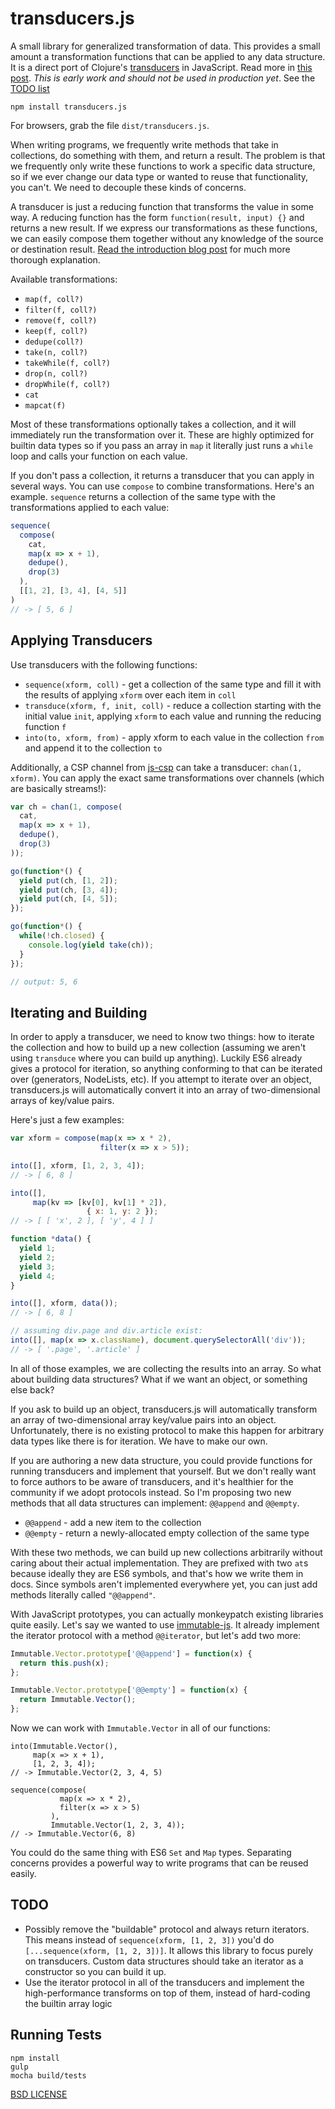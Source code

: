 
# transducers.js

A small library for generalized transformation of data. This provides a small amount a transformation functions that can be applied to any data structure. It is a direct port of Clojure's [transducers](http://blog.cognitect.com/blog/2014/8/6/transducers-are-coming) in JavaScript. Read more in [this post](http://jlongster.com/Transducers.js--A-JavaScript-Library-for-Transformation-of-Data). *This is early work and should not be used in production yet*. See the [TODO list](https://github.com/jlongster/transducers.js#todo)

```
npm install transducers.js
```

For browsers, grab the file `dist/transducers.js`.

When writing programs, we frequently write methods that take in collections, do something with them, and return a result. The problem is that we frequently only write these functions to work a specific data structure, so if we ever change our data type or wanted to reuse that functionality, you can't. We need to decouple these kinds of concerns.

A transducer is just a reducing function that transforms the value in some way. A reducing function has the form `function(result, input) {}` and returns a new result. If we express our transformations as these functions, we can easily compose them together without any knowledge of the source or destination result. [Read the introduction blog post](http://jlongster.com/Transducers.js--A-JavaScript-Library-for-Transformation-of-Data) for much more thorough explanation.

Available transformations:

* `map(f, coll?)`
* `filter(f, coll?)`
* `remove(f, coll?)`
* `keep(f, coll?)`
* `dedupe(coll?)`
* `take(n, coll?)`
* `takeWhile(f, coll?)`
* `drop(n, coll?)`
* `dropWhile(f, coll?)`
* `cat`
* `mapcat(f)`

Most of these transformations optionally takes a collection, and it will immediately run the transformation over it. These are highly optimized for builtin data types so if you pass an array in `map` it literally just runs a `while` loop and calls your function on each value.

If you don't pass a collection, it returns a transducer that you can apply in several ways. You can use `compose` to combine transformations. Here's an example. `sequence` returns a collection of the same type with the transformations applied to each value:

```js
sequence(
  compose(
    cat,
    map(x => x + 1),
    dedupe(),
    drop(3)
  ),
  [[1, 2], [3, 4], [4, 5]]
)
// -> [ 5, 6 ]
```

## Applying Transducers

Use transducers with the following functions:

* `sequence(xform, coll)` - get a collection of the same type and fill it with the results of applying `xform` over each item in `coll`
* `transduce(xform, f, init, coll)` - reduce a collection starting with the initial value `init`, applying `xform` to each value and running the reducing function `f`
* `into(to, xform, from)` - apply xform to each value in the collection `from` and append it to the collection `to`

Additionally, a CSP channel from [js-csp](https://github.com/jlongster/js-csp) can take a transducer: `chan(1, xform)`. You can apply the exact same transformations over channels (which are basically streams!):

```js
var ch = chan(1, compose(
  cat,
  map(x => x + 1),
  dedupe(),
  drop(3)
));

go(function*() {
  yield put(ch, [1, 2]);
  yield put(ch, [3, 4]);
  yield put(ch, [4, 5]);
});

go(function*() {
  while(!ch.closed) {
    console.log(yield take(ch));
  }
});

// output: 5, 6
```

## Iterating and Building

In order to apply a transducer, we need to know two things: how to iterate the collection and how to build up a new collection (assuming we aren't using `transduce` where you can build up anything). Luckily ES6 already gives a protocol for iteration, so anything conforming to that can be iterated over (generators, NodeLists, etc). If you attempt to iterate over an object, transducers.js will automatically convert it into an array of two-dimensional arrays of key/value pairs.

Here's just a few examples:

```js
var xform = compose(map(x => x * 2),
                    filter(x => x > 5));

into([], xform, [1, 2, 3, 4]);
// -> [ 6, 8 ]

into([],
     map(kv => [kv[0], kv[1] * 2]),
                 { x: 1, y: 2 });
// -> [ [ 'x', 2 ], [ 'y', 4 ] ]

function *data() {
  yield 1;
  yield 2;
  yield 3;
  yield 4;
}

into([], xform, data());
// -> [ 6, 8 ]

// assuming div.page and div.article exist:
into([], map(x => x.className), document.querySelectorAll('div'));
// -> [ '.page', '.article' ]
```

In all of those examples, we are collecting the results into an array. So what about building data structures? What if we want an object, or something else back?

If you ask to build up an object, transducers.js will automatically transform an array of two-dimensional array key/value pairs into an object. Unfortunately, there is no existing protocol to make this happen for arbitrary data types like there is for iteration. We have to make our own.

If you are authoring a new data structure, you could provide functions for running transducers and implement that yourself. But we don't really want to force authors to be aware of transducers, and it's healthier for the community if we adopt protocols instead. So I'm proposing two new methods that all data structures can implement: `@@append` and `@@empty`.

* `@@append` - add a new item to the collection
* `@@empty` - return a newly-allocated empty collection of the same type

With these two methods, we can build up new collections arbitrarily without caring about their actual implementation. They are prefixed with two `at`s because ideally they are ES6 symbols, and that's how we write them in docs. Since symbols aren't implemented everywhere yet, you can just add methods literally called `"@@append"`.

With JavaScript prototypes, you can actually monkeypatch existing libraries quite easily. Let's say we wanted to use [immutable-js](https://github.com/facebook/immutable-js). It already implement the iterator protocol with a method `@@iterator`, but let's add two more:

```js
Immutable.Vector.prototype['@@append'] = function(x) {
  return this.push(x);
};

Immutable.Vector.prototype['@@empty'] = function(x) {
  return Immutable.Vector();
};
```

Now we can work with `Immutable.Vector` in all of our functions:

```
into(Immutable.Vector(),
     map(x => x + 1),
     [1, 2, 3, 4]);
// -> Immutable.Vector(2, 3, 4, 5)

sequence(compose(
           map(x => x * 2),
           filter(x => x > 5)
         ),
         Immutable.Vector(1, 2, 3, 4));
// -> Immutable.Vector(6, 8)
```

You could do the same thing with ES6 `Set` and `Map` types. Separating concerns provides a powerful way to write programs that can be reused easily.

## TODO

* Possibly remove the "buildable" protocol and always return iterators. This means instead of `sequence(xform, [1, 2, 3])` you'd do `[...sequence(xform, [1, 2, 3])]`. It allows this library to focus purely on transducers. Custom data structures should take an iterator as a constructor so you can build it up.
* Use the iterator protocol in all of the transducers and implement the high-performance transforms on top of them, instead of hard-coding the builtin array logic

## Running Tests

```
npm install
gulp
mocha build/tests
```


[BSD LICENSE](https://github.com/jlongster/transducers.js/blob/master/LICENSE)
